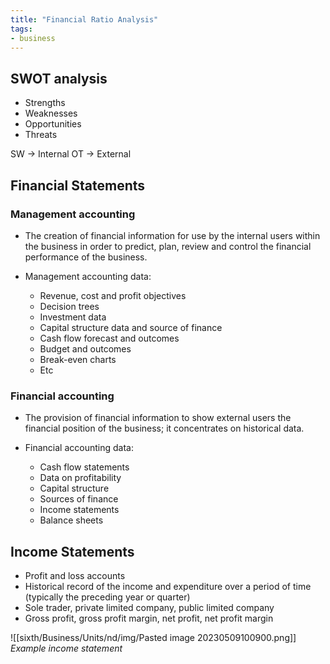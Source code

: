 ```yaml
---
title: "Financial Ratio Analysis"
tags:
- business
---
```


## SWOT analysis

- Strengths
- Weaknesses
- Opportunities 
- Threats


SW → Internal
OT → External

## Financial Statements

### Management accounting

- The creation of financial information for use by the internal users within the business in order to predict, plan, review and control the financial performance of the business.

- Management accounting data:
	- Revenue, cost and profit objectives
	- Decision trees
	- Investment data
	- Capital structure data and source of finance
	- Cash flow forecast and outcomes
	- Budget and outcomes
	- Break-even charts
	- Etc

### Financial accounting

- The provision of financial information to show external users the financial position of the business; it concentrates on historical data.

- Financial accounting data:
	- Cash flow statements
	- Data on profitability
	- Capital structure
	- Sources of finance
	- Income statements
	- Balance sheets

## Income Statements

- Profit and loss accounts
- Historical record of the income and expenditure over a period of time (typically the preceding year or quarter)
- Sole trader, private limited company, public limited company
- Gross profit, gross profit margin, net profit, net profit margin

![[sixth/Business/Units/nd/img/Pasted image 20230509100900.png]]
*Example income statement*

‎‎